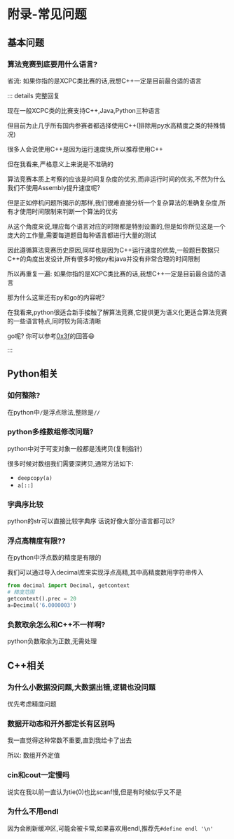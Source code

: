 # 附录-常见问题

## 基本问题

### 算法竞赛到底要用什么语言?

省流: 如果你指的是XCPC类比赛的话,我想C++一定是目前最合适的语言

::: details 完整回复

现在一般XCPC类的比赛支持C++,Java,Python三种语言

但目前为止几乎所有国内参赛者都选择使用C++(排除用py水高精度之类的特殊情况)

很多人会说使用C++是因为运行速度快,所以推荐使用C++

但在我看来,严格意义上来说是不准确的

算法竞赛本质上考察的应该是时间复杂度的优劣,而非运行时间的优劣,不然为什么我们不使用Assembly提升速度呢?

但是正如停机问题所揭示的那样,我们很难直接分析一个复杂算法的准确复杂度,所有才使用时间限制来判断一个算法的优劣

从这个角度来说,理应每个语言对应的时限都是特别设置的,但是如你所见这是一个庞大的工作量,需要每道题目每种语言都进行大量的测试

因此遵循算法竞赛历史原因,同样也是因为C++运行速度的优势,一般题目数据只C++的角度出发设计,所有很多时候py和java并没有非常合理的时间限制

所以再重复一遍: 如果你指的是XCPC类比赛的话,我想C++一定是目前最合适的语言

那为什么这里还有py和go的内容呢?

在我看来,python很适合新手接触了解算法竞赛,它提供更为语义化更适合算法竞赛的一些语言特点,同时较为简洁清晰

go呢? 你可以参考[0x3f](https://github.com/EndlessCheng/codeforces-go)的回答:smile:

:::

## Python相关

### 如何整除?

在python中`/`是浮点除法,整除是`//`

### python多维数组修改问题?

python中对于可变对象一般都是浅拷贝(复制指针)

很多时候对数组我们需要深拷贝,通常方法如下:
- `deepcopy(a)`
- `a[::]`

### 字典序比较

python的str可以直接比较字典序
话说好像大部分语言都可以?

### 浮点高精度有限??

在python中浮点数的精度是有限的

我们可以通过导入decimal库来实现浮点高精,其中高精度数用字符串传入

```py
from decimal import Decimal, getcontext
# 精度范围
getcontext().prec = 20
a=Decimal('6.0000003')
```

### 负数取余怎么和C++不一样啊?
python负数取余为正数,无需处理

## C++相关

### 为什么小数据没问题,大数据出错,逻辑也没问题

优先考虑精度问题

### 数据开动态和开外部定长有区别吗

我一直觉得这种常数不重要,直到我给卡了出去

所以: 数组开外定值

### cin和cout一定慢吗

说实在我以前一直认为tie(0)也比scanf慢,但是有时候似乎又不是

### 为什么不用endl

因为会刷新缓冲区,可能会被卡常,如果喜欢用endl,推荐先`#define endl '\n'`
